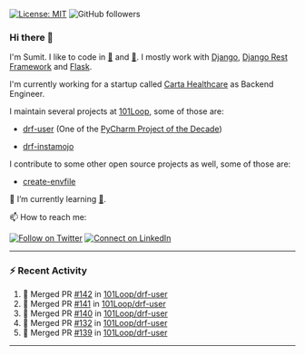 [![License: MIT](https://img.shields.io/badge/License-MIT-yellow.svg)](https://opensource.org/licenses/MIT)
![GitHub followers](https://img.shields.io/github/followers/sumit4613?style=social)

### Hi there 👋

I'm Sumit. I like to code in [:snake:](https://python.org/) and [:rabbit:](https://golang.org). I mostly work with [Django](https://djangoproject.com), [Django Rest Framework](https://www.django-rest-framework.org/) and [Flask](https://flask.palletsprojects.com).

I'm currently working for a startup called [Carta Healthcare](https://www.carta.healthcare) as Backend Engineer.

I maintain several projects at [101Loop](https://github.com/101loop/), some of those are:

- [drf-user](https://github.com/101loop/drf-user) (One of the [PyCharm Project of the Decade](https://www.jetbrains.com/lp/pycharm-10-years/))

- [drf-instamojo ](https://github.com/101loop/drf-instamojo)

I contribute to some other open source projects as well, some of those are:

- [create-envfile](https://github.com/SpicyPizza/create-envfile)

🔭 I’m currently learning [:rabbit:](https://golang.org).

📫 How to reach me:

[![Follow on Twitter](https://img.shields.io/badge/--twitter?label=Twitter&logo=Twitter&style=social)](https://twitter.com/sumitsingh4613) [![Connect on LinkedIn](https://img.shields.io/badge/--linkedin?label=LinkedIn&logo=LinkedIn&style=social)](https://www.linkedin.com/in/sumit4613)


---

### :zap: Recent Activity

<!--START_SECTION:activity-->
1. 🎉 Merged PR [#142](https://github.com/101Loop/drf-user/pull/142) in [101Loop/drf-user](https://github.com/101Loop/drf-user)
2. 🎉 Merged PR [#141](https://github.com/101Loop/drf-user/pull/141) in [101Loop/drf-user](https://github.com/101Loop/drf-user)
3. 🎉 Merged PR [#140](https://github.com/101Loop/drf-user/pull/140) in [101Loop/drf-user](https://github.com/101Loop/drf-user)
4. 🎉 Merged PR [#132](https://github.com/101Loop/drf-user/pull/132) in [101Loop/drf-user](https://github.com/101Loop/drf-user)
5. 🎉 Merged PR [#139](https://github.com/101Loop/drf-user/pull/139) in [101Loop/drf-user](https://github.com/101Loop/drf-user)
<!--END_SECTION:activity-->

---
